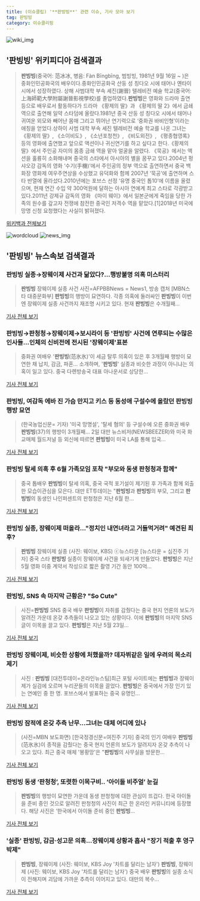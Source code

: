 ```yaml
---
title: (이슈클립) '**판빙빙**' 관련 이슈, 기사 모아 보기
tag: 판빙빙
category: 이슈클리핑
---
```

![wiki_img](https://user-images.githubusercontent.com/42597476/44503234-41136a80-a6d0-11e8-9071-6fc6418eafe4.png)
## **'**판빙빙**'** 위키피디아 검색결과
>**판빙빙**(중국어: 范冰冰, 병음: Fàn Bīngbīng, 범빙빙, 1981년 9월 16일 ~ )은 중화인민공화국의 배우이다.중화인민공화국 산둥 성 칭다오 시에 태어나 옌타이 시에서 성장하였다. 상해 사범대학 부속 셰진(謝晉) 텔레비전 예술 학교(중국어: 上海師範大學附屬謝晉影視學校)를 졸업하였다.**판빙빙**은 영화와 드라마 출연 등으로 배우로서 활동하다가 드라마 《황제의 딸》과 《황제의 딸 2》에서 금쇄 역으로 출연해 일약 스타덤에 올랐다.1981년 중국 산둥 성 칭다오 시에서 태어나 귀여운 외모와 빼어난 몸매 그리고 뛰어난 연기력으로 ‘중화권 바비인형’이라는 애칭을 얻었다.상하이 사범 대학 부속 셰진 텔레비전 예술 학교를 나온 그녀는 《황제의 딸》, 《소이비도》, 《소년포청천》, 《비도외전》, 《평종협영록》 등의 영화에 출연했고 앞으로 액션이나 귀신연기를 하고 싶다고 한다.《황제의 딸》에서 주인공 자미의 몸종 금쇄 역을 맡아 얼굴을 알렸다. 《묵공》에서는 액션을 훌륭히 소화해내며 중국의 스타에서 아시아의 별을 꿈꾸고 있다.2004년 펑샤오강 감독의 영화 ‘수기(手機)’에서 주인공의 정부 역으로 출연하면서 중국 백화장 영화제 여우주연상을 수상했고 유덕화와 함께 2007년 ‘묵공’에 출연하며 스타 반열에 올라섰다.2010년에는 포브스 선정 ‘유명 중국인 톱10’에 이름을 올렸으며, 현재 연간 수입 약 300억원에 달하는 아시아 연예계 최고 스타로 각광받고 있다.2011년 강제규 감독의 영화 《마이 웨이》에서 일본군에게 죽임을 당한 가족의 원수를 갚고자 전쟁에 참전한 중국인 저격수 역을 맡았다.[1]2018년 미국에 망명 신청 요청했다는 사실이 밝혀졌다.

<a href="https://ko.wikipedia.org/wiki/판빙빙" target="_blank">위키백과 전체보기</a>

![wordcloud](https://s3.ap-northeast-2.amazonaws.com/lyrics101-wordcloud/2018-09-09-1536442709.png)
![news_img](https://user-images.githubusercontent.com/42597476/44507050-1206f400-a6e4-11e8-8d98-7ffbfebb353f.png)
## **'**판빙빙**'** 뉴스속보 검색결과
### **판빙빙** 실종→장웨이제 사건과 닮았다?…행방불명 의혹 미스터리

>**판빙빙** 장웨이제 실종 사건 사진=AFPBBNews = News1, 방송 캡처 [MBN스타 대중문화부] **판빙빙**의 행방이 묘연하다. 각종 의혹에 둘러싸인 **판빙빙**이 이번엔 장웨이제 실종 사건까지 재조명 시키고 있다. 현재 **판빙빙**은 수개월째...

<a href="http://star.mbn.co.kr/view.php?year=2018&no=567259&refer=portal" target="_blank">기사 전체 보기</a>

### **판빙빙**→판청청→장웨이제→보시라이 등 '**판빙빙**' 사건에 연루되는 수많은 인사들…인체의 신비전에 전시된 '장웨이제'표본

>중화권 여배우 '**판빙빙**(范氷氷)'이 세금 탈루 의혹이 있은 후 3개월째 행방이 묘연한 채 납치, 감금, 파혼... 소개하며, '**판빙빙**' 실종과 비슷한 과정이 아니냐는 의혹이 일고 있다. 중국 다롄방송국 대표 아나운서로 상당한...

<a href="http://leaders.asiae.co.kr/news/articleView.html?idxno=74381" target="_blank">기사 전체 보기</a>

### **판빙빙**, 여감독 에바 진 가슴 만지고 키스 등 동성애 구설수에 올랐던 **판빙빙** 행방 묘연

>(한국농업신문= 기자) '미국 망명설', '탈세 혐의' 등 구설수에 오른 중화권 배우 **판빙빙**(37)의 행방이 3개월째... 2일 대만 뉴스비저(NEWSBEEZER)와 미국 화교매체 월드저널 등 외신에 따르면 **판빙빙**이 미국 LA를 통해 입국...

<a href="http://www.newsfarm.co.kr/news/articleView.html?idxno=39980" target="_blank">기사 전체 보기</a>

### **판빙빙** 탈세 의혹 후 6월 가족모임 포착 "부모와 동생 판청청과 함께"

>중국 톱배우 **판빙빙**이 탈세 의혹, 중국 국적 포기설이 제기된 후 가족과 함께 외출한 모습이관심을 모은다. 대만 ET투데이는 "**판빙빙**과 **판빙빙**의 부모, 그리고 **판빙빙**의 동생인 나인퍼센트의 판청청은 지난 6월 한...

<a href="http://daily.hankooki.com/lpage/entv/201809/dh20180909054742139060.htm" target="_blank">기사 전체 보기</a>

### **판빙빙** 실종, 장웨이제 떠올라…"정치인 내연녀라고 거들먹거려" 예견된 최후?

>**판빙빙** 장웨이제 실종 (사진: 웨이보, KBS) ⓒ뉴스타운 [뉴스타운 = 심진주 기자] 중국 스타 **판빙빙** 실종이 장웨이제 사건을 되새기게 만들었다. **판빙빙**은 지난 5월 영화 이중 계약서 작성으로 짧은 촬영 기간 동안 100억...

<a href="http://www.newstown.co.kr/news/articleView.html?idxno=339795" target="_blank">기사 전체 보기</a>

### **판빙빙**, SNS 속 마지막 근황은? "So Cute"

>사진=**판빙빙** SNS 중국 배우 **판빙빙**이 자취를 감췄다는 중국 현지 언론의 보도가 알려진 가운데 온갖 추측들이 나오고 있는 상황이다. 이에 **판빙빙**의 마지막 SNS 글이 이목을 끌고 있다. **판빙빙**은 지난 5월 23일...

<a href="http://www.nextdaily.co.kr/news/article.html?id=20180909800008" target="_blank">기사 전체 보기</a>

### **판빙빙** 장웨이제, 비슷한 상황에 처했을까? 데자뷔같은 일에 우려의 목소리 제기

>사진 : **판빙빙** [대전투데이=온라인뉴스팀]최근 포털 사이트에는 **판빙빙**과 장웨이제가 실검에 오르며 누리꾼들의 이목을 끌었다. **판빙빙**은 중국에서 가장 인기 있는 연예인 중 한 명. 포브스에서 발표하는 중국 유명인...

<a href="http://www.daejeontoday.com/news/articleView.html?idxno=512480" target="_blank">기사 전체 보기</a>

### **판빙빙** 잠적에 온갖 추측 난무…그녀는 대체 어디에 있나

>(사진=MBN 보도화면) [한국정경신문=여진주 기자] 중국의 인기 여배우 **판빙빙**(范氷氷)이 종적을 감췄다는 중국 현지 언론의 보도가 알려지자 온갖 추측이 나오고 있다. 최근 중국 매체 '봉황망'은 "**판빙빙**의 사무실을 방문한...

<a href="http://kpenews.com/Board.aspx?BoardNo=18656" target="_blank">기사 전체 보기</a>

### **판빙빙** 동생 ‘판청청’, 또렷한 이목구비.. ‘아이돌 비주얼’ 눈길

>**판빙빙**의 행방이 묘연한 가운데 동생 판청청에 대한 관심이 뜨겁다. 한국 아이돌을 준비 중인 것으로 알려진 판청청의 사진이 최근 한 온라인 커뮤니티에 등장했다. 해당 사진은 ‘한국에서 아이돌 준비 중인 **판빙빙**...

<a href="http://www.kookje.co.kr/news2011/asp/newsbody.asp?code=0500&key=20180909.99099003258" target="_blank">기사 전체 보기</a>

### '실종' **판빙빙**, 감금·성고문 의혹…장웨이제 상황과 흡사 "장기 적출 후 영구 박제"

>**판빙빙**, 장웨이제 (사진: 웨이보, KBS Joy '차트를 달리는 남자') **판빙빙**, 장웨이제 (사진: 웨이보, KBS Joy '차트를 달리는 남자') 중국 배우 **판빙빙**의 실종 소식이 전해지며 괴담에 가까운 추측이 이어지고 있다. 대만의 복수...

<a href="http://www.jemin.com/news/articleView.html?idxno=537704" target="_blank">기사 전체 보기</a>


